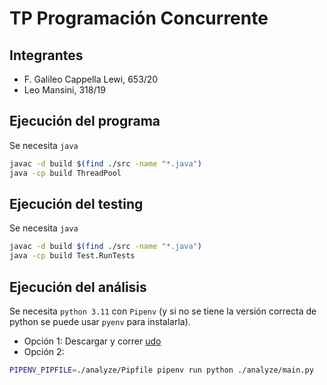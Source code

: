 # TP Programación Concurrente

## Integrantes

* F. Galileo Cappella Lewi, 653/20
* Leo Mansini, 318/19

## Ejecución del programa
Se necesita `java`
```bash
javac -d build $(find ./src -name "*.java")
java -cp build ThreadPool
```

## Ejecución del testing
Se necesita `java`
```bash
javac -d build $(find ./src -name "*.java")
java -cp build Test.RunTests
```

## Ejecución del análisis
Se necesita `python 3.11` con `Pipenv` (y si no se tiene la versión correcta de python se puede usar `pyenv` para instalarla).

* Opción 1: Descargar y correr [udo](dev.galileocap.me/udo)
* Opción 2: 
```bash
PIPENV_PIPFILE=./analyze/Pipfile pipenv run python ./analyze/main.py
```
